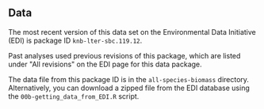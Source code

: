 ## Data

The most recent version of this data set on the Environmental Data Initiative (EDI) is package ID `knb-lter-sbc.119.12`. 

Past analyses used previous revisions of this package, which are listed under "All revisions" on the EDI page for this data package.

The data file from this package ID is in the `all-species-biomass` directory. Alternatively, you can download a zipped file from the EDI database using the `00b-getting_data_from_EDI.R` script.